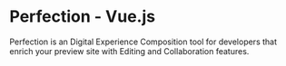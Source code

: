 # Perfection - Vue.js

Perfection is an Digital Experience Composition tool for developers that enrich your preview site with Editing and Collaboration features.
